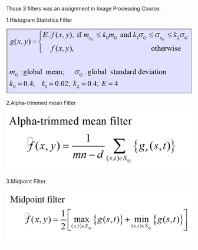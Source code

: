 Those 3 filters was an assignment in Image Processing Course:

1.Histogram Statistics Filter

![Project Screenshot](screenshot1.png)

2.Alpha-trimmed mean Filter 

![Project Screenshot](Screenshot2.png)

3.Midpoint Filter

![Project Screenshot](Screenshot3.png)
